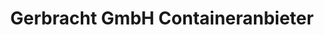 ---
title: "Gerbracht GmbH Containeranbieter"
url: /froendenberg-ruhr/gerbracht-gmbh-containeranbieter/
shop: Werkzeuge
---